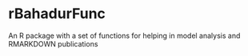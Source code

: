 # rBahadurFunc
An R package with a set of functions for helping in model analysis and RMARKDOWN publications
